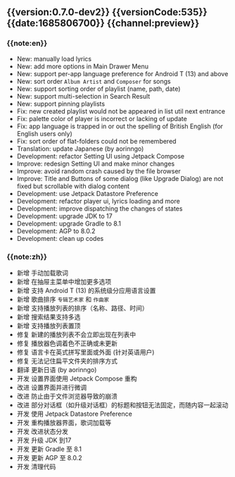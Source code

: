 ## {{version:0.7.0-dev2}} {{versionCode:535}} {{date:1685806700}} {{channel:preview}}

### {{note:en}}
- New: manually load lyrics
- New: add more options in Main Drawer Menu
- New: support per-app language preference for Android T (13) and above
- New: sort order `Album Artist` and `Composer` for songs
- New: support sorting order of playlist (name, path, date)
- New: support multi-selection in Search Result
- New: support pinning playlists
- Fix: new created playlist would not be appeared in list util next entrance
- Fix: palette color of player is incorrect or lacking of update
- Fix: app language is trapped in or out the spelling of British English (for English users only) 
- Fix: sort order of flat-folders could not be remembered
- Translation: update Japanese (by aorinngo)
- Development: refactor Setting UI using Jetpack Compose
- Improve: redesign Setting UI and make minor changes
- Improve: avoid random crash caused by the file browser
- Improve: Title and Buttons of some dialog (like Upgrade Dialog) are not fixed but scrollable with dialog content
- Development: use Jetpack Datastore Preference
- Development: refactor player ui, lyrics loading and more
- Development: improve dispatching the changes of states
- Development: upgrade JDK to 17
- Development: upgrade Gradle to 8.1
- Development: AGP to 8.0.2
- Development: clean up codes

### {{note:zh}}
- 新增 手动加载歌词
- 新增 在抽屉主菜单中增加更多选项
- 新增 支持 Android T (13) 的系统级分应用语言设置
- 新增 歌曲排序 `专辑艺术家` 和 `作曲家`
- 新增 支持播放列表的排序（名称、路径、时间）
- 新增 搜索结果支持多选
- 新增 支持播放列表置顶
- 修复 新建的播放列表不会立即出现在列表中
- 修复 播放器色调着色不正确或未更新
- 修复 语言卡在英式拼写里面或外面 (针对英语用户)
- 修复 无法记住扁平文件夹的排序方式
- 翻译 更新日语 (by aorinngo)
- 开发 设置界面使用 Jetpack Compose 重构
- 改进 设置界面并进行微调
- 改进 防止由于文件浏览器导致的崩溃
- 改进 部分对话框（如升级对话框）的标题和按钮无法固定，而随内容一起滚动
- 开发 使用 Jetpack Datastore Preference
- 开发 重构播放器界面，歌词加载等
- 开发 改进状态分发
- 开发 升级 JDK 到17
- 开发 更新 Gradle 至 8.1
- 开发 更新 AGP 至 8.0.2
- 开发 清理代码